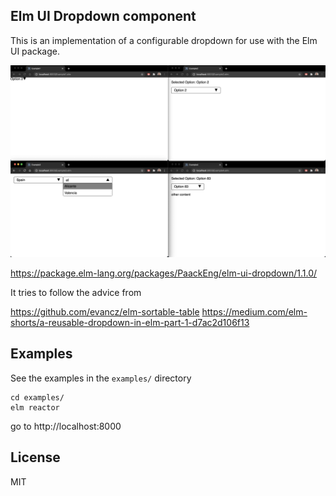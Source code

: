 ## Elm UI Dropdown component

This is an implementation of a configurable dropdown for use with the Elm UI package.

![preview](preview.png)

https://package.elm-lang.org/packages/PaackEng/elm-ui-dropdown/1.1.0/

It tries to follow the advice from

https://github.com/evancz/elm-sortable-table
https://medium.com/elm-shorts/a-reusable-dropdown-in-elm-part-1-d7ac2d106f13

## Examples

See the examples in the `examples/` directory

```
cd examples/
elm reactor
```

go to http://localhost:8000

## License

MIT
